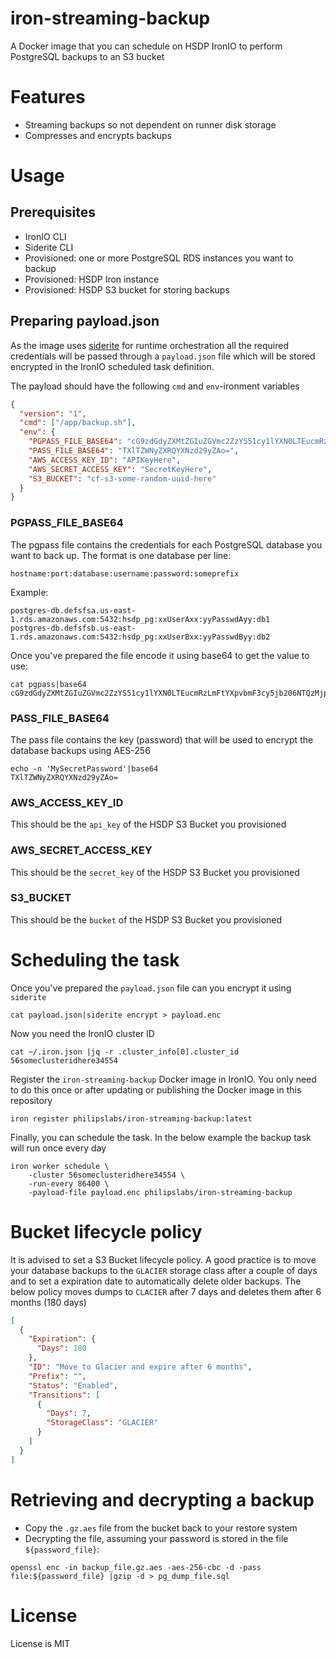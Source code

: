 # iron-streaming-backup

A Docker image that you can schedule on HSDP IronIO to perform PostgreSQL backups to an S3 bucket

# Features
- Streaming backups so not dependent on runner disk storage
- Compresses and encrypts backups

# Usage

## Prerequisites
- IronIO CLI
- Siderite CLI
- Provisioned: one or more PostgreSQL RDS instances you want to backup
- Provisioned: HSDP Iron instance
- Provisioned: HSDP S3 bucket for storing backups

## Preparing payload.json
As the image uses [siderite](https://github.com/philips-labs/siderite) for runtime orchestration all the required credentials will be passed through a `payload.json` file which will be stored encrypted in the IronIO scheduled task definition.

The payload should have the following `cmd` and `env`-ironment variables

```json
{
  "version": "1",
  "cmd": ["/app/backup.sh"],
  "env": {
	"PGPASS_FILE_BASE64": "cG9zdGdyZXMtZGIuZGVmc2ZzYS51cy1lYXN0LTEucmRzLmFtYXpvbmF3cy5jb206NTQzMjpoc2RwX3BnOnh4VXNlckF4eDp5eVBhc3N3ZEF5eTpkYjEKcG9zdGdyZXMtZGIuZGVmc2ZzYi51cy1lYXN0LTEucmRzLmFtYXpvbmF3cy5jb206NTQzMjpoc2RwX3BnOnh4VXNlckJ4eDp5eVBhc3N3ZEJ5eTpkYjIK",
	"PASS_FILE_BASE64": "TXlTZWNyZXRQYXNzd29yZAo=",
	"AWS_ACCESS_KEY_ID": "APIKeyHere",
	"AWS_SECRET_ACCESS_KEY": "SecretKeyHere",
	"S3_BUCKET": "cf-s3-some-random-uuid-here"
  }
}
```

### PGPASS_FILE_BASE64
The pgpass file contains the credentials for each PostgreSQL database you want to back up. The format is one database per line:

```
hostname:port:database:username:password:someprefix
```

Example:

```
postgres-db.defsfsa.us-east-1.rds.amazonaws.com:5432:hsdp_pg:xxUserAxx:yyPasswdAyy:db1
postgres-db.defsfsb.us-east-1.rds.amazonaws.com:5432:hsdp_pg:xxUserBxx:yyPasswdByy:db2
```

Once you've prepared the file encode it using base64 to get the value to use:

```shell
cat pgpass|base64
cG9zdGdyZXMtZGIuZGVmc2ZzYS51cy1lYXN0LTEucmRzLmFtYXpvbmF3cy5jb206NTQzMjpoc2RwX3BnOnh4VXNlckF4eDp5eVBhc3N3ZEF5eTpkYjEKcG9zdGdyZXMtZGIuZGVmc2ZzYi51cy1lYXN0LTEucmRzLmFtYXpvbmF3cy5jb206NTQzMjpoc2RwX3BnOnh4VXNlckJ4eDp5eVBhc3N3ZEJ5eTpkYjIK
```

### PASS_FILE_BASE64
The pass file contains the key (password) that will be used to encrypt the database backups using AES-256

```shell
echo -n 'MySecretPassword'|base64
TXlTZWNyZXRQYXNzd29yZAo=
```

### AWS_ACCESS_KEY_ID
This should be the `api_key` of the HSDP S3 Bucket you provisioned

### AWS_SECRET_ACCESS_KEY
This should be the `secret_key` of the HSDP S3 Bucket you provisioned

### S3_BUCKET
This should be the `bucket` of the HSDP S3 Bucket you provisioned

# Scheduling the task
Once you've prepared the `payload.json` file can you encrypt it using `siderite`

```shell
cat payload.json|siderite encrypt > payload.enc
```

Now you need the IronIO cluster ID

```shell
cat ~/.iron.json |jq -r .cluster_info[0].cluster_id
56someclusteridhere34554
````

Register the `iron-streaming-backup` Docker image in IronIO. You only need to do this once or after updating or publishing the Docker image in this repository

```shell
iron register philipslabs/iron-streaming-backup:latest
```

Finally, you can schedule the task. In the below example the backup task will run once every day

```shell
iron worker schedule \
	-cluster 56someclusteridhere34554 \
	-run-every 86400 \
	-payload-file payload.enc philipslabs/iron-streaming-backup
```

# Bucket lifecycle policy
It is advised to set a S3 Bucket lifecycle policy. A good practice is to move your database backups to the `GLACIER` storage class after a couple of days and to set a expiration date to automatically delete older backups. The below policy moves dumps to `CLACIER` after 7 days and deletes them after 6 months (180 days)

```json
[
  {
    "Expiration": {
      "Days": 180
    },
    "ID": "Move to Glacier and expire after 6 months",
    "Prefix": "",
    "Status": "Enabled",
    "Transitions": [
      {
        "Days": 7,
        "StorageClass": "GLACIER"
      }
    ]
  }
]
```

# Retrieving and decrypting a backup
- Copy the `.gz.aes` file from the bucket back to your restore system
- Decrypting the file, assuming your password is stored in the file `${password_file}`:
```shell
openssl enc -in backup_file.gz.aes -aes-256-cbc -d -pass file:${password_file} |gzip -d > pg_dump_file.sql
```

# License

License is MIT
